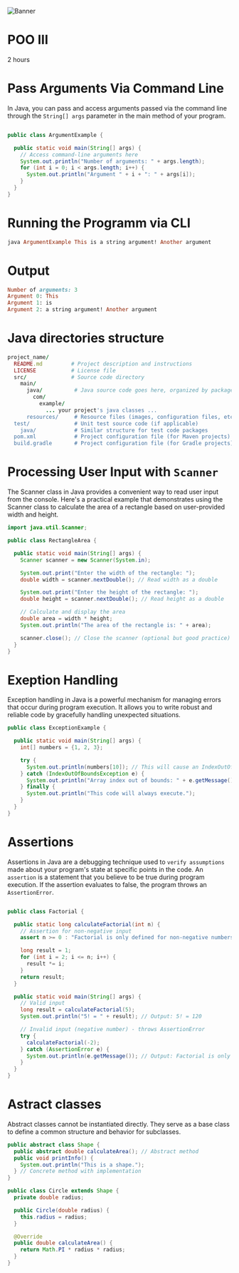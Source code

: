 ![Banner](images/medium-shot-woman-living-as-digital-nomad.jpg)
# POO III

2 hours

# Pass Arguments Via Command Line

In Java, you can pass and access arguments passed via the command line through the `String[] args` parameter in the main method of your program. 

```java

public class ArgumentExample {

  public static void main(String[] args) {
    // Access command-line arguments here
    System.out.println("Number of arguments: " + args.length);
    for (int i = 0; i < args.length; i++) {
      System.out.println("Argument " + i + ": " + args[i]);
    }
  }
}
```

# Running the Programm via CLI

```ruby
java ArgumentExample This is a string argument! Another argument
```

# Output
```ruby
Number of arguments: 3
Argument 0: This
Argument 1: is
Argument 2: a string argument! Another argument
```
# Java directories structure

```ruby
project_name/
  README.md         # Project description and instructions
  LICENSE           # License file
  src/              # Source code directory
    main/
      java/          # Java source code goes here, organized by package
        com/
          example/
            ... your project's java classes ...
      resources/     # Resource files (images, configuration files, etc.)
  test/              # Unit test source code (if applicable)
    java/            # Similar structure for test code packages
  pom.xml            # Project configuration file (for Maven projects)
  build.gradle       # Project configuration file (for Gradle projects)

```
# Processing User Input with `Scanner`

The Scanner class in Java provides a convenient way to read user input from the console. Here's a practical example that demonstrates using the Scanner class to calculate the area of a rectangle based on user-provided width and height.

```java
import java.util.Scanner;

public class RectangleArea {

  public static void main(String[] args) {
    Scanner scanner = new Scanner(System.in);

    System.out.print("Enter the width of the rectangle: ");
    double width = scanner.nextDouble(); // Read width as a double

    System.out.print("Enter the height of the rectangle: ");
    double height = scanner.nextDouble(); // Read height as a double

    // Calculate and display the area
    double area = width * height;
    System.out.println("The area of the rectangle is: " + area);

    scanner.close(); // Close the scanner (optional but good practice)
  }
}
```

# Exeption Handling


Exception handling in Java is a powerful mechanism for managing errors that occur during program execution. It allows you to write robust and reliable code by gracefully handling unexpected situations.

```java
public class ExceptionExample {

  public static void main(String[] args) {
    int[] numbers = {1, 2, 3};

    try {
      System.out.println(numbers[10]); // This will cause an IndexOutOfBoundsException
    } catch (IndexOutOfBoundsException e) {
      System.out.println("Array index out of bounds: " + e.getMessage());
    } finally {
      System.out.println("This code will always execute.");
    }
  }
}
```

# Assertions 

Assertions in Java are a debugging technique used to `verify assumptions` made about your program's state at specific points in the code.  An `assertion` is a statement that you believe to be true during program execution. If the assertion evaluates to false, the program throws an `AssertionError`.

```java

public class Factorial {

  public static long calculateFactorial(int n) {
    // Assertion for non-negative input
    assert n >= 0 : "Factorial is only defined for non-negative numbers";

    long result = 1;
    for (int i = 2; i <= n; i++) {
      result *= i;
    }
    return result;
  }

  public static void main(String[] args) {
    // Valid input
    long result = calculateFactorial(5);
    System.out.println("5! = " + result); // Output: 5! = 120

    // Invalid input (negative number) - throws AssertionError
    try {
      calculateFactorial(-2);
    } catch (AssertionError e) {
      System.out.println(e.getMessage()); // Output: Factorial is only defined for non-negative numbers
    }
  }
}

```

# Astract classes

Abstract classes cannot be instantiated directly. They serve as a base class to define a common structure and behavior for subclasses.

```java
public abstract class Shape {
  public abstract double calculateArea(); // Abstract method
  public void printInfo() {
    System.out.println("This is a shape.");
  } // Concrete method with implementation
}

public class Circle extends Shape {
  private double radius;

  public Circle(double radius) {
    this.radius = radius;
  }

  @Override
  public double calculateArea() {
    return Math.PI * radius * radius;
  }
}

```
